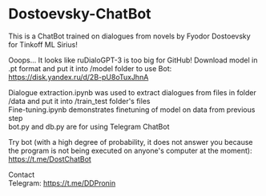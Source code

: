 # Dostoevsky-ChatBot
 This is a ChatBot trained on dialogues from novels by Fyodor Dostoevsky for Tinkoff ML Sirius!

 Ooops... It looks like ruDialoGPT-3 is too big for GitHub! Download model in .pt format and put it into /model folder to use Bot: \
 https://disk.yandex.ru/d/2B-pU8oTuxJhnA

Dialogue extraction.ipynb was used to extract dialogues from files in folder /data and put it into /train_test folder's files \
Fine-tuning.ipynb demonstrates finetuning of model on data from previous step \
bot.py and db.py are for using Telegram ChatBot

Try bot (with a high degree of probability, it does not answer you because the program is not being executed on anyone's computer at the moment): https://t.me/DostChatBot

Contact \
Telegram: https://t.me/DDPronin
